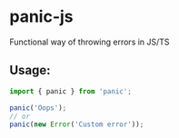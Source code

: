 # panic-js
Functional way of throwing errors in JS/TS

## Usage:

```js
import { panic } from 'panic';

panic('Oops');
// or
panic(new Error('Custom error'));
```